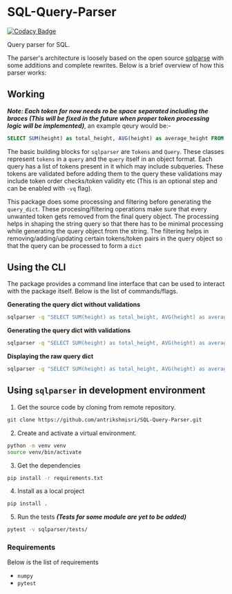 # SQL-Query-Parser

[![Codacy Badge](https://api.codacy.com/project/badge/Grade/d61821777bff4e6a9aa09bfdd1945d6a)](https://app.codacy.com/gh/antrikshmisri/SQL-Query-Parser?utm_source=github.com&utm_medium=referral&utm_content=antrikshmisri/SQL-Query-Parser&utm_campaign=Badge_Grade_Settings)

Query parser for SQL.

The parser's architecture is loosely based on the open source [sqlparse](https://github.com/andialbrecht/sqlparse) with some additions and complete rewrites. Below is a brief overview of how this parser works:

## Working

***Note: Each token for now needs ro be space separated including the braces (This will be fixed in the future when proper token processing logic will be implemented)***, an example qeury would be:- <br />

```sql
SELECT SUM(height) as total_height, AVG(height) as average_height FROM ( SELECT id, height FROM person GROUP BY id, height ) WHERE height>100;
```

The basic building blocks for `sqlparser` are `Tokens` and `Query`. These classes represent `tokens` in a `query` and the `query` itself in an object format. Each query has a list of tokens present in it which may include subqueries. These tokens are validated before adding them to the query these validations may include token order checks/token validity etc (This is an optional step and can be enabled with `-vq` flag).

This package does some processing and filtering before generating the `query_dict`. These procesing/filtering operations make sure that every unwanted token gets removed from the final query object. The processing helps in shaping the string query so that there has to be minimal processing while generating the query object from the string. The filtering helps in removing/adding/updating certain tokens/token pairs in the query object so that the query can be processed to form a `dict`

## Using the CLI

The package provides a command line interface that can be used to interact with the package itself. Below is the list of commands/flags.

**Generating the query dict without validations**
```bash
sqlparser -q "SELECT SUM(height) as total_height, AVG(height) as average_height FROM ( SELECT id, height FROM person GROUP BY id, height ) WHERE height>100"
```

**Generating the query dict with validations**
```bash
sqlparser -q "SELECT SUM(height) as total_height, AVG(height) as average_height FROM ( SELECT id, height FROM person GROUP BY id, height ) WHERE height>100" -vq"
```

**Displaying the raw query dict**
```bash
sqlparser -q "SELECT SUM(height) as total_height, AVG(height) as average_height FROM ( SELECT id, height FROM person GROUP BY id, height ) WHERE height>100" -vq -r
```

## Using `sqlparser` in development environment

1. Get the source code by cloning from remote repository.
```bash
git clone https://github.com/antrikshmisri/SQL-Query-Parser.git
```

2. Create and activate a virtual environment.
```bash
python -m venv venv
source venv/bin/activate
```

3. Get the dependencies
```bash
pip install -r requirements.txt
```

4. Install as a local project
```bash
pip install .
```

5. Run the tests ***(Tests for some module are yet to be added)***
```bash
pytest -v sqlparser/tests/
```

### Requirements

Below is the list of requirements
* `numpy`
* `pytest`
